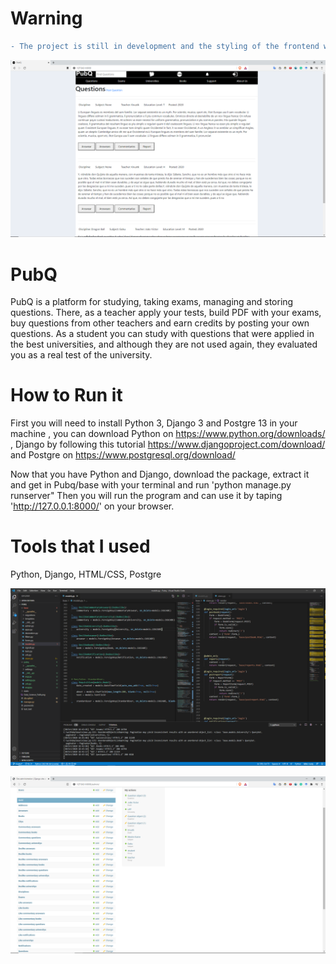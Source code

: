 # Warning

```diff 
- The project is still in development and the styling of the frontend will be the last step.
```
![](Pubq1.png)

# PubQ

PubQ is a platform for studying, taking exams, managing and storing questions. There, as a teacher apply your tests, build PDF with your exams, buy questions from other teachers and earn credits by posting your own questions. As a student you can study with questions that were applied in the best universities, and although they are not used again, they evaluated you as a real test of the university.

# How to Run it

First you will need to install Python 3, Django 3 and Postgre 13 in your machine , you can download Python on https://www.python.org/downloads/ , Django by following this tutorial https://www.djangoproject.com/download/ and Postgre on https://www.postgresql.org/download/

Now that you have Python and Django, download the package, extract it and get in Pubq/base with your terminal and run 'python manage.py runserver"
Then you will run the program and can use it by taping 'http://127.0.0.1:8000/' on your browser.

# Tools that I used

Python, Django, HTML/CSS, Postgre

![](Pubq2.png)

![](Pubq3.png)
